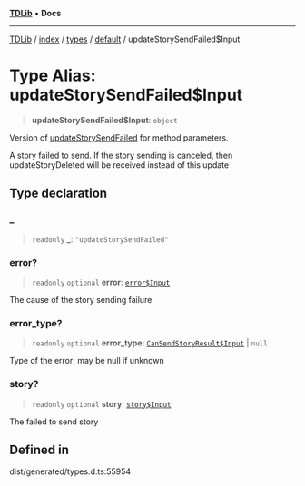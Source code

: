 [**TDLib**](../../../../../../README.md) • **Docs**

***

[TDLib](../../../../../../modules.md) / [index](../../../../../README.md) / [types](../../../README.md) / [default](../README.md) / updateStorySendFailed$Input

# Type Alias: updateStorySendFailed$Input

> **updateStorySendFailed$Input**: `object`

Version of [updateStorySendFailed](updateStorySendFailed.md) for method parameters.

A story failed to send. If the story sending is canceled, then updateStoryDeleted will be received instead of this update

## Type declaration

### \_

> `readonly` **\_**: `"updateStorySendFailed"`

### error?

> `readonly` `optional` **error**: [`error$Input`](error$Input-1.md)

The cause of the story sending failure

### error\_type?

> `readonly` `optional` **error\_type**: [`CanSendStoryResult$Input`](CanSendStoryResult$Input.md) \| `null`

Type of the error; may be null if unknown

### story?

> `readonly` `optional` **story**: [`story$Input`](story$Input-1.md)

The failed to send story

## Defined in

dist/generated/types.d.ts:55954
